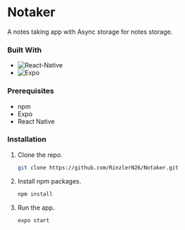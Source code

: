 # Notaker
A notes taking app with Async storage for notes storage. 

### Built With

* ![React-Native](https://img.shields.io/badge/React_Native-61DAFB?style=for-the-badge&logo=react&logoColor=white)
* ![Expo](https://img.shields.io/badge/Expo-000020?style=for-the-badge&logo=expo&logoColor=white)

### Prerequisites

* npm
* Expo
* React Native

### Installation

1. Clone the repo.
   
   ```sh
   git clone https://github.com/RinzlerN26/Notaker.git
   ```
3. Install npm packages.
   
   ```sh
   npm install
   ```
3. Run the app.
   
   ```sh
   expo start
   ```




















